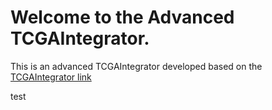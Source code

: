 # Welcome to the Advanced TCGAIntegrator.

This is an advanced TCGAIntegrator developed based on the [TCGAIntegrator link](https://github.com/cooperlab/TCGAIntegrator)

test
